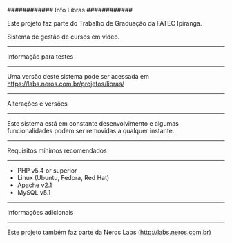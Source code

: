 ############
Info Libras
############

Este projeto faz parte do Trabalho de Graduação da FATEC Ipiranga.

Sistema de gestão de cursos em vídeo.

*******************
Informação para testes
*******************
Uma versão deste sistema pode ser acessada em https://labs.neros.com.br/projetos/libras/

**************************
Alterações e versões
**************************
Este sistema está em constante desenvolvimento e algumas funcionalidades podem ser removidas a qualquer instante.

*******************
Requisitos mínimos recomendados
*******************
- PHP v5.4 or superior
- Linux (Ubuntu, Fedora, Red Hat) 
- Apache v2.1
- MySQL v5.1

*************
Informações adicionais
*************
Este projeto também faz parte da Neros Labs (http://labs.neros.com.br)



